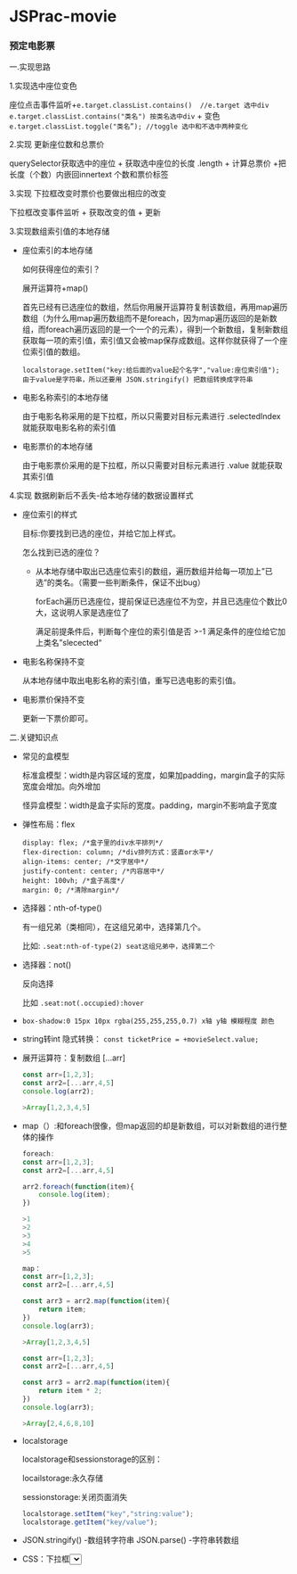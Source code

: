 # JSPrac-movie

### 预定电影票

一.实现思路

1.实现选中座位变色

座位点击事件监听+`e.target.classList.contains()  //e.target 选中div e.target.classList.contains("类名") 按类名选中div` + 变色 `e.target.classList.toggle("类名”); //toggle 选中和不选中两种变化` 

2.实现 更新座位数和总票价

querySelector获取选中的座位 + 获取选中座位的长度 .length + 计算总票价 +把长度（个数）内嵌回innertext 个数和票价标签

3.实现 下拉框改变时票价也要做出相应的改变

下拉框改变事件监听 + 获取改变的值 + 更新

3.实现数组索引值的本地存储

- 座位索引的本地存储

    如何获得座位的索引？

    展开运算符+map()

    首先已经有已选座位的数组，然后你用展开运算符复制该数组，再用map遍历数组（为什么用map遍历数组而不是foreach，因为map遍历返回的是新数组，而foreach遍历返回的是一个一个的元素），得到一个新数组，复制新数组获取每一项的索引值，索引值又会被map保存成数组。这样你就获得了一个座位索引值的数组。

    `localstorage.setItem("key:给后面的value起个名字","value:座位索引值"); 由于value是字符串，所以还要用 JSON.stringify() 把数组转换成字符串`

- 电影名称索引的本地存储

    由于电影名称采用的是下拉框，所以只需要对目标元素进行 .selectedIndex 就能获取电影名称的索引值

- 电影票价的本地存储

    由于电影票价采用的是下拉框，所以只需要对目标元素进行 .value 就能获取其索引值

4.实现 数据刷新后不丢失-给本地存储的数据设置样式

- 座位索引的样式

    目标:你要找到已选的座位，并给它加上样式。

    怎么找到已选的座位？

    - 从本地存储中取出已选座位索引的数组，遍历数组并给每一项加上”已选“的类名。（需要一些判断条件，保证不出bug）

        forEach遍历已选座位，提前保证已选座位不为空，并且已选座位个数比0大，这说明人家是选座位了

        满足前提条件后，判断每个座位的索引值是否 >-1 满足条件的座位给它加上类名”slecected“

- 电影名称保持不变

    从本地存储中取出电影名称的索引值，重写已选电影的索引值。

- 电影票价保持不变

    更新一下票价即可。

二.关键知识点

- 常见的盒模型

    标准盒模型：width是内容区域的宽度，如果加padding，margin盒子的实际宽度会增加。向外增加

    怪异盒模型：width是盒子实际的宽度。padding，margin不影响盒子宽度

- 弹性布局：flex

    ```
    display: flex; /*盒子里的div水平排列*/
    flex-direction: column; /*div排列方式：竖直or水平*/
    align-items: center; /*文字居中*/
    justify-content: center; /*内容居中*/
    height: 100vh; /*盒子高度*/
    margin: 0; /*清除margin*/
    ```

- 选择器：nth-of-type()

    有一组兄弟（类相同），在这组兄弟中，选择第几个。

    比如: `.seat:nth-of-type(2) seat这组兄弟中，选择第二个`

- 选择器：not()

    反向选择

    比如 `.seat:not(.occupied):hover` 

- `box-shadow:0 15px 10px rgba(255,255,255,0.7) x轴 y轴 模糊程度 颜色`
- string转int 隐式转换： `const ticketPrice = +movieSelect.value;`
- 展开运算符：复制数组 [...arr]

    ```jsx
    const arr=[1,2,3];
    const arr2=[...arr,4,5]
    console.log(arr2);

    >Array[1,2,3,4,5]
    ```

- map（）:和foreach很像，但map返回的却是新数组，可以对新数组的进行整体的操作

    ```jsx
    foreach:
    const arr=[1,2,3];
    const arr2=[...arr,4,5]

    arr2.foreach(function(item){
    	console.log(item);
    })

    >1
    >2
    >3
    >4
    >5
    ```

    ```jsx
    map：
    const arr=[1,2,3];
    const arr2=[...arr,4,5]

    const arr3 = arr2.map(function(item){
    	return item;
    })
    console.log(arr3);

    >Array[1,2,3,4,5]

    const arr=[1,2,3];
    const arr2=[...arr,4,5]

    const arr3 = arr2.map(function(item){
    	return item * 2;
    })
    console.log(arr3);

    >Array[2,4,6,8,10]
    ```

- localstorage

    localstorage和sessionstorage的区别：

    locailstorage:永久存储

    sessionstorage:关闭页面消失

    ```jsx
    localstorage.setItem("key","string:value");
    localstorage.getItem("key/value");
    ```

- JSON.stringify() -数组转字符串 JSON.parse() -字符串转数组
- CSS：下拉框<select> 里面的内容项 <option>
